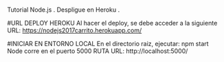 # 
Tutorial Node.js .
Despligue en Heroku .

#URL DEPLOY HEROKU
Al hacer el deploy, se debe acceder a la siguiente URL:
https://nodejs2017carrito.herokuapp.com/


#INICIAR EN ENTORNO LOCAL
En el directorio raiz, ejecutar:  npm start
Node corre en el puerto  5000
RUTA URL:   http://localhost:5000/
